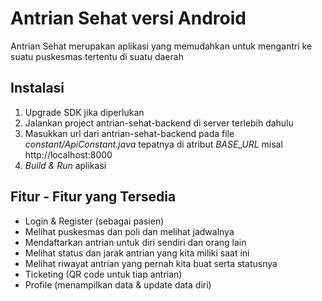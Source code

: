 # Antrian Sehat versi Android

Antrian Sehat merupakan aplikasi yang memudahkan untuk mengantri ke suatu puskesmas tertentu di suatu daerah
## Instalasi
1. Upgrade SDK jika diperlukan
2. Jalankan project antrian-sehat-backend di server terlebih dahulu
3. Masukkan url dari antrian-sehat-backend pada file _constant/ApiConstant.java_ tepatnya di atribut _BASE_URL_
   misal http://localhost:8000
4. _Build & Run_ aplikasi

## Fitur - Fitur yang Tersedia
- Login & Register (sebagai pasien)
- Melihat puskesmas dan poli dan melihat jadwalnya
- Mendaftarkan antrian untuk diri sendiri dan orang lain
- Melihat status dan jarak antrian yang kita miliki saat ini
- Melihat riwayat antrian yang pernah kita buat serta statusnya
- Ticketing (QR code untuk tiap antrian)
- Profile (menampilkan data & update data diri)


